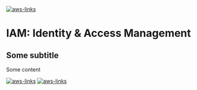 [![aws-links](https://img.shields.io/badge/BACK%20TO%20CONTENT%20TABLE-FFFDBB?style=for-the-badge)](../README.md)
# IAM: Identity & Access Management
## Some subtitle

Some content

[![aws-links](https://img.shields.io/badge/1.%20PREVIOUS%20SECTION:%20WHAT%20IS%20CLOUD%20COMPUTING-FD5A46?style=for-the-badge)](../2.%20IAM/README.md)
[![aws-links](https://img.shields.io/badge/BACK%20TO%20CONTENT%20TABLE-FFFDBB?style=for-the-badge)](../README.md)